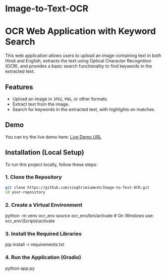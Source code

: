 # Image-to-Text-OCR


# OCR Web Application with Keyword Search

This web application allows users to upload an image containing text in both Hindi and English, extracts the text using Optical Character Recognition (OCR), and provides a basic search functionality to find keywords in the extracted text.

## Features
- Upload an image in `JPEG`, `PNG`, or other formats.
- Extract text from the image.
- Search for keywords in the extracted text, with highlights on matches.

## Demo
You can try the live demo here: [Live Demo URL](#) 

## Installation (Local Setup)

To run this project locally, follow these steps:

### 1. Clone the Repository
```bash
git clone https://github.com/singhrimiumesh/Image-to-Text-OCR.git
cd your-repository
```
### 2. Create a Virtual Environment
python -m venv ocr_env
source ocr_env/bin/activate   # On Windows use: ocr_env\Scripts\activate

### 3. Install the Required Libraries
pip install -r requirements.txt

### 4. Run the Application (Gradio)
python app.py
